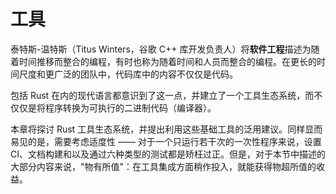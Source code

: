 # 工具

泰特斯-温特斯（Titus Winters，谷歌 C++ 库开发负责人）将**软件工程**描述为随着时间推移而整合的编程，有时也称为随着时间和人员而整合的编程。在更长的时间尺度和更广泛的团队中，代码库中的内容不仅仅是代码。

包括 Rust 在内的现代语言都意识到了这一点，并建立了一个工具生态系统，而不仅仅是将程序转换为可执行的二进制代码（编译器）。

本章将探讨 Rust 工具生态系统，并提出利用这些基础工具的泛用建议。同样显而易见的是，需要考虑适度性 —— 对于一个只运行若干次的一次性程序来说，设置 CI、文档构建和以及通过六种类型的测试都是矫枉过正。但是，对于本节中描述的大部分内容来说，"物有所值"：在工具集成方面稍作投入，就能获得物超所值的收益。
